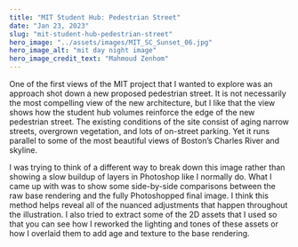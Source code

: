 ```yaml
---
title: "MIT Student Hub: Pedestrian Street"
date: "Jan 23, 2023"
slug: "mit-student-hub-pedestrian-street"
hero_image: "../assets/images/MIT_SC_Sunset_06.jpg"
hero_image_alt: "mit day night image"
hero_image_credit_text: "Mahmoud Zenhom"
---
```


One of the first views of the MIT project that I wanted to explore was an approach shot down a new proposed pedestrian street. It is not necessarily the most compelling view of the new architecture, but I like that the view shows how the student hub volumes reinforce the edge of the new pedestrian street. The existing conditions of the site consist of aging narrow streets, overgrown vegetation, and lots of on-street parking. Yet it runs parallel to some of the most beautiful views of Boston’s Charles River and skyline.

I was trying to think of a different way to break down this image rather than showing a slow buildup of layers in Photoshop like I normally do. What I came up with was to show some side-by-side comparisons between the raw base rendering and the fully Photoshopped final image. I think this method helps reveal all of the nuanced adjustments that happen throughout the illustration. I also tried to extract some of the 2D assets that I used so that you can see how I reworked the lighting and tones of these assets or how I overlaid them to add age and texture to the base rendering.
